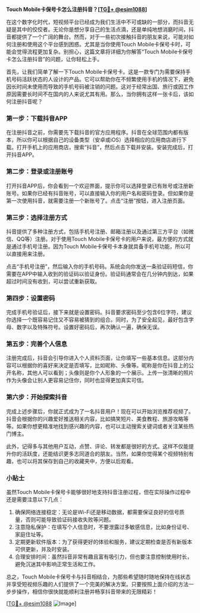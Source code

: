 **Touch Mobile卡保号卡怎么注册抖音？[[TG💪+ @esim1088](https://t.me/s/esim1088)]**

在这个数字化时代，短视频平台已经成为我们生活中不可或缺的一部分，而抖音无疑是其中的佼佼者。无论你是想分享自己的生活点滴，还是单纯地想消磨时间，抖音都提供了一个广阔的舞台。然而，对于一些初次接触抖音的朋友来说，可能对如何注册和使用这个平台感到困惑。尤其是当你使用Touch Mobile卡保号卡时，可能会觉得流程更加复杂。别担心，这篇文章将详细为你解答“Touch Mobile卡保号卡怎么注册抖音”的问题，让你轻松上手。

首先，让我们简单了解一下Touch Mobile卡保号卡。这是一款专门为需要保持手机号码活跃状态的人设计的产品。它可以帮助你在不频繁使用手机的情况下，避免因长时间未使用而导致的手机号码被注销的问题。这对于经常出国、旅行或因工作原因需要长时间不在国内的人来说尤其有用。那么，当你拥有这样一张卡后，该如何注册抖音呢？

### 第一步：下载抖音APP

在注册抖音之前，你需要先下载抖音的官方应用程序。抖音在全球范围内都有版本，所以你可以根据自己的设备类型（安卓或iOS）选择相应的应用商店进行下载。打开手机上的应用商店，搜索“抖音”，然后点击下载并安装。安装完成后，打开抖音APP。

### 第二步：登录或注册账号

打开抖音APP后，你会看到一个欢迎界面，提示你可以选择登录已有账号或注册新账号。如果你已经有抖音账号，可以直接输入你的用户名和密码登录。但如果你是第一次使用抖音，就需要注册一个新账号了。点击“注册”按钮，进入注册页面。

### 第三步：选择注册方式

抖音提供了多种注册方式，包括手机号注册、邮箱注册以及通过第三方平台（如微信、QQ等）注册。对于使用Touch Mobile卡保号卡的用户来说，最方便的方式就是通过手机号注册。因为Touch Mobile卡保号卡本身就具备手机号功能，所以可以直接用来注册。

点击“手机号注册”，然后输入你的手机号码。系统会向你发送一条验证码短信，你需要在APP中输入收到的验证码以验证身份。验证码通常会在几分钟内到达，如果超过时间没有收到，可以尝试重新获取。

### 第四步：设置密码

完成手机号验证后，接下来就是设置密码。抖音要求密码至少包含6位字符，建议你选择一个既容易记住又不容易被猜到的组合。同时，为了安全起见，最好包含字母、数字以及特殊符号。设置好密码后，再次确认一遍，确保无误。

### 第五步：完善个人信息

注册完成后，抖音会引导你进入个人资料页面，让你填写一些基本信息。这部分内容可以根据你的喜好来决定是否填写，比如昵称、头像等。昵称是你在抖音上的公开名称，其他人可以看到；头像则是你个人形象的一个展示。上传一张清晰的照片作为头像会让别人更容易记住你，同时也显得更加真实可信。

### 第六步：开始探索抖音

完成上述步骤后，你就正式成为了一名抖音用户！现在可以开始浏览推荐视频了。抖音会根据你的兴趣爱好推送相关内容，比如搞笑短片、美食教程、旅游攻略等等。如果你想更精准地找到感兴趣的内容，也可以主动搜索关键词或者关注某些热门博主。

此外，记得多与其他用户互动，点赞、评论、转发都是很好的方式。这样不仅能提升你的活跃度，还能结识更多志同道合的朋友。当然，如果你觉得某个视频特别有趣，也可以将其保存到自己的收藏夹中，方便以后观看。

### 小贴士

虽然Touch Mobile卡保号卡能够很好地支持抖音注册过程，但在实际操作过程中还是需要注意以下几点：

1. 确保网络连接稳定：无论是Wi-Fi还是移动数据，都需要保证良好的信号质量，否则可能导致验证码接收失败等问题。
2. 注意隐私保护：在填写个人信息时，不要泄露过多敏感信息，比如身份证号、家庭住址等。
3. 定期更新软件版本：为了获得更好的体验和服务，建议定期检查是否有新版本可供更新，并及时安装。
4. 合理安排时间：虽然抖音非常有趣且富有吸引力，但也要注意控制使用时长，避免沉迷其中影响正常生活和工作。

总之，Touch Mobile卡保号卡与抖音相结合，为那些希望随时随地保持在线状态并享受短视频乐趣的人们提供了一个完美的解决方案。只要按照上面介绍的方法一步步操作，相信你很快就能顺利注册并畅享抖音带来的无限精彩！

[[TG💪+ @esim1088](https://t.me/s/esim1088) ![Image](https://i.postimg.cc/4NQfJmqS/Snipaste-2025-05-13-00-14-12.png)]